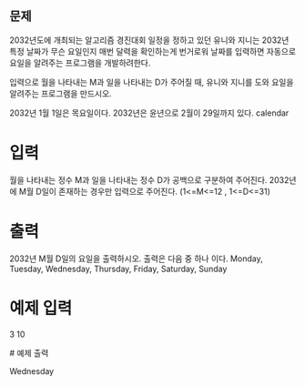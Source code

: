 ## 문제
2032년도에 개최되는 알고리즘 경진대회 일정을 정하고 있던 유니와 지니는 2032년 특정 날짜가 무슨 요일인지 매번 달력을 확인하는게 번거로워 날짜를 입력하면 자동으로 요일을 알려주는 프로그램을 개발하려한다.

입력으로 월을 나타내는 M과 일을 나타내는 D가 주어질 때,
유니와 지니를 도와 요일을 알려주는 프로그램을 만드시오.

2032년 1월 1일은 목요일이다.
2032년은 윤년으로 2월이 29일까지 있다.
calendar 

# 입력
월을 나타내는 정수 M과 일을 나타내는 정수 D가 공백으로 구분하여 주어진다. 2032년에 M월 D일이 존재하는 경우만 입력으로 주어진다. (1<=M<=12 , 1<=D<=31)  

# 출력
2032년 M월 D일의 요일을 출력하시오.
출력은 다음 중 하나 이다.
Monday, Tuesday, Wednesday, Thursday, Friday, Saturday, Sunday

 

# 예제 입력
<p> 3 10 </p>
# 예제 출력
<p> Wednesday </p>
